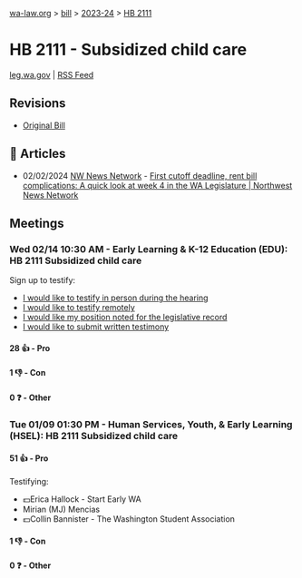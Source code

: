 [wa-law.org](/) > [bill](/bill/) > [2023-24](/bill/2023-24/) > [HB 2111](/bill/2023-24/hb/2111/)

# HB 2111 - Subsidized child care
[leg.wa.gov](https://app.leg.wa.gov/billsummary?BillNumber=2111&Year=2023&Initiative=false) | [RSS Feed](./rss.xml)

## Revisions
* [Original Bill](1/)

## 📰 Articles
* 02/02/2024 [NW News Network](/org/nw_news_network/) - [First cutoff deadline, rent bill complications: A quick look at week 4 in the WA Legislature | Northwest News Network](https://www.nwnewsnetwork.org/government-and-politics/2024-02-02/first-cutoff-deadline-rent-bill-complications-a-quick-look-at-week-4-in-the-wa-legislature#:~:text=House%20Bill%202111)

## Meetings
### Wed 02/14 10:30 AM - Early Learning & K-12 Education (EDU): HB 2111 Subsidized child care
Sign up to testify:
* [I would like to testify in person during the hearing](https://app.leg.wa.gov/csi/Testifier/Add?chamber=House&mId=31906&aId=158997&caId=23993&tId=1)
* [I would like to testify remotely](https://app.leg.wa.gov/csi/Testifier/Add?chamber=House&mId=31906&aId=158997&caId=23993&tId=2)
* [I would like my position noted for the legislative record](https://app.leg.wa.gov/csi/Testifier/Add?chamber=House&mId=31906&aId=158997&caId=23993&tId=3)
* [I would like to submit written testimony](https://app.leg.wa.gov/csi/Testifier/Add?chamber=House&mId=31906&aId=158997&caId=23993&tId=4)

#### 28 👍 - Pro

#### 1 👎 - Con

#### 0 ❓ - Other

### Tue 01/09 01:30 PM - Human Services, Youth, & Early Learning (HSEL): HB 2111 Subsidized child care
#### 51 👍 - Pro
Testifying:
* 💵Erica Hallock - Start Early WA
* Mirian (MJ) Mencias
* 💵Collin Bannister - The Washington Student Association

#### 1 👎 - Con

#### 0 ❓ - Other
